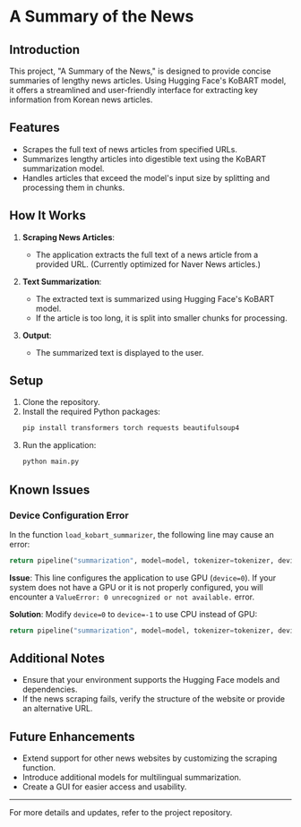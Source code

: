 # A Summary of the News

## Introduction
This project, "A Summary of the News," is designed to provide concise summaries of lengthy news articles. Using Hugging Face's KoBART model, it offers a streamlined and user-friendly interface for extracting key information from Korean news articles.

## Features
- Scrapes the full text of news articles from specified URLs.
- Summarizes lengthy articles into digestible text using the KoBART summarization model.
- Handles articles that exceed the model's input size by splitting and processing them in chunks.

## How It Works
1. **Scraping News Articles**:
   - The application extracts the full text of a news article from a provided URL. (Currently optimized for Naver News articles.)
   
2. **Text Summarization**:
   - The extracted text is summarized using Hugging Face's KoBART model.
   - If the article is too long, it is split into smaller chunks for processing.

3. **Output**:
   - The summarized text is displayed to the user.

## Setup
1. Clone the repository.
2. Install the required Python packages:
   ```bash
   pip install transformers torch requests beautifulsoup4
   ```
3. Run the application:
   ```bash
   python main.py
   ```

## Known Issues
### Device Configuration Error
In the function `load_kobart_summarizer`, the following line may cause an error:
```python
return pipeline("summarization", model=model, tokenizer=tokenizer, device=0)
```
**Issue**: This line configures the application to use GPU (`device=0`). If your system does not have a GPU or it is not properly configured, you will encounter a `ValueError: 0 unrecognized or not available.` error.

**Solution**: Modify `device=0` to `device=-1` to use CPU instead of GPU:
```python
return pipeline("summarization", model=model, tokenizer=tokenizer, device=-1)
```

## Additional Notes
- Ensure that your environment supports the Hugging Face models and dependencies.
- If the news scraping fails, verify the structure of the website or provide an alternative URL.

## Future Enhancements
- Extend support for other news websites by customizing the scraping function.
- Introduce additional models for multilingual summarization.
- Create a GUI for easier access and usability.

---

For more details and updates, refer to the project repository.


